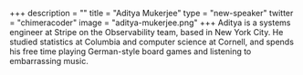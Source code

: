 +++
description = ""
title = "Aditya Mukerjee"
type = "new-speaker"
twitter = "chimeracoder"
image = "aditya-mukerjee.png"
+++
Aditya is a systems engineer at Stripe on the Observability team, based in New York City. He studied statistics at Columbia and computer science at Cornell, and spends his free time playing German-style board games and listening to embarrassing music.